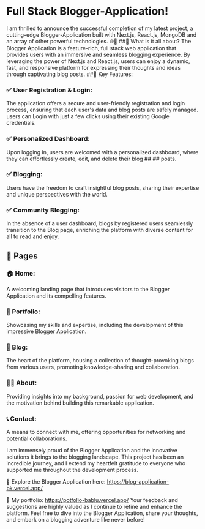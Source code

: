 # Full Stack Blogger-Application! 
I am thrilled to announce the successful completion of my latest project, a cutting-edge Blogger-Application built with Next.js, React.js, MongoDB and an array of other powerful technologies. 🌐💼
##🔹 What is it all about?
The Blogger Application is a feature-rich, full stack web application that provides users with an immersive and seamless blogging experience. By leveraging the power of Next.js and React.js, users can enjoy a dynamic, fast, and responsive platform for expressing their thoughts and ideas through captivating blog posts.
##🔹 Key Features:
### ✅ User Registration & Login:
The application offers a secure and user-friendly registration and login process, ensuring that each user's data and blog posts are safely managed. users can Login with just a few clicks using their existing Google credentials.
### ✅ Personalized Dashboard:
Upon logging in, users are welcomed with a personalized dashboard, where they can effortlessly create, edit, and delete their blog ## ## posts.
### ✅  Blogging: 
Users have the freedom to craft insightful blog posts, sharing their expertise and unique perspectives with the world.
### ✅ Community Blogging: 
In the absence of a user dashboard, blogs by registered users seamlessly transition to the Blog page, enriching the platform with diverse content for all to read and enjoy.
## 🔹 Pages
### 🏠 Home:
A welcoming landing page that introduces visitors to the Blogger Application and its compelling features.
### 📁 Portfolio: 
Showcasing my skills and expertise, including the development of this impressive Blogger Application.
### 📝 Blog:
The heart of the platform, housing a collection of thought-provoking blogs from various users, promoting knowledge-sharing and collaboration.
### 👩‍💼 About: 
Providing insights into my background, passion for web development, and the motivation behind building this remarkable application.
### 📞 Contact:
A means to connect with me, offering opportunities for networking and potential collaborations.

I am immensely proud of the Blogger Application and the innovative solutions it brings to the blogging landscape. This project has been an incredible journey, and I extend my heartfelt gratitude to everyone who supported me throughout the development process.

🔗 Explore the Blogger Application here: https://blog-application-bk.vercel.app/

🔗 My portfolio: https://potfolio-bablu.vercel.app/
Your feedback and suggestions are highly valued as I continue to refine and enhance the platform. Feel free to dive into the Blogger Application, share your thoughts, and embark on a blogging adventure like never before!
